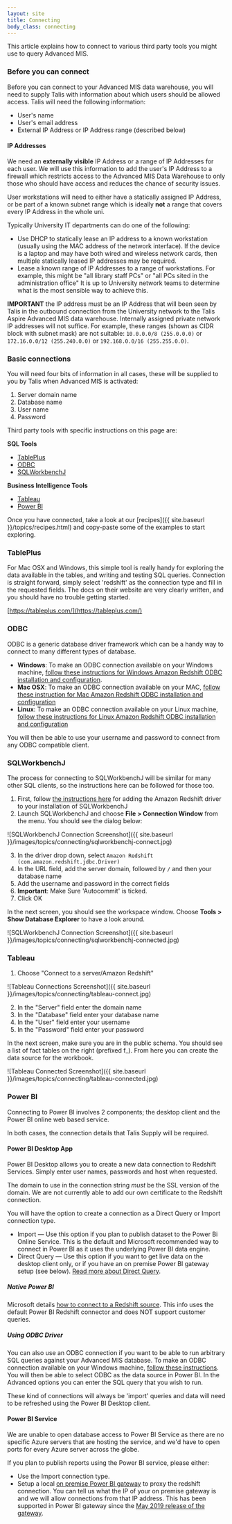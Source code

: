 ```yaml
---
layout: site
title: Connecting
body_class: connecting
---
```


This article explains how to connect to various third party tools you might use to query Advanced MIS.

### Before you can connect

Before you can connect to your Advanced MIS data warehouse, you will need to supply Talis with information about which users should be allowed access.  Talis will need the following information:

* User's name
* User's email address
* External IP Address or IP Address range (described below)

#### IP Addresses

We need an __externally visible__ IP Address or a range of IP Addresses for each user. We will use this information to add the user's IP Address to a firewall which restricts access to the Advanced MIS Data Warehouse to only those who should have access and reduces the chance of security issues.

User workstations will need to either have a statically assigned IP Address, or be part of a known subnet range which is ideally __not__ a range that covers every IP Address in the whole uni.

Typically University IT departments can do one of the following:

* Use DHCP to statically lease an IP address to a known workstation (usually using the MAC address of the network interface). If the device is a laptop and may have both wired and wireless network cards, then multiple statically leased IP addresses may be required.
* Lease a known range of IP Addresses to a range of workstations. For example, this might be "all library staff PCs" or "all PCs sited in the administration office" It is up to University network teams to determine what is the most sensible way to achieve this.

__IMPORTANT__ the IP address must be an IP Address that will been seen by Talis in the outbound connection from the University network to the Talis Aspire Advanced MIS data warehouse. Internally assigned private network IP addresses will not suffice. For example, these ranges (shown as CIDR block with subnet mask) are not suitable: `10.0.0.0/8 (255.0.0.0)` or `172.16.0.0/12 (255.240.0.0)` or `192.168.0.0/16 (255.255.0.0)`.

### Basic connections

You will need four bits of information in all cases, these will be supplied to you by Talis when Advanced MIS is activated:

1. Server domain name
2. Database name
3. User name
4. Password

Third party tools with specific instructions on this page are:

__SQL Tools__

* [TablePlus](#tableplus)
* [ODBC](#odbc)
* [SQLWorkbenchJ](#sqlworkbenchj)

__Business Intelligence Tools__

* [Tableau](#tableau)
* [Power BI](#power-bi)

Once you have connected, take a look at our [recipes]({{ site.baseurl }}/topics/recipes.html) and copy-paste some of the examples to start exploring. 

### TablePlus

For Mac OSX and Windows, this simple tool is really handy for exploring the data available in the tables, and writing and testing SQL queries.
Connection is straight forward, simply select 'redshift' as the connection type and fill in the requested fields. The docs on their website are very clearly written, and you should have no trouble getting started. 

[https://tableplus.com/](https://tableplus.com/)

### ODBC

ODBC is a generic database driver framework which can be a handy way to connect to many different types of database.

* __Windows__: To make an ODBC connection available on your Windows machine, [follow these instructions for Windows Amazon Redshift ODBC installation and configuration](https://docs.aws.amazon.com/redshift/latest/mgmt/install-odbc-driver-windows.html).
* __Mac OSX__: To make an ODBC connection available on your MAC, [follow these instruction for Mac Amazon Redshift ODBC installation and configuration](https://docs.aws.amazon.com/redshift/latest/mgmt/install-odbc-driver-mac.html)
* __Linux__:   To make an ODBC connection available on your Linux machine, [follow these instructions for Linux Amazon Redshift ODBC installation and configuration](https://docs.aws.amazon.com/redshift/latest/mgmt/install-odbc-driver-linux.html)

You will then be able to use your username and password to connect from any ODBC compatible client.

### SQLWorkbenchJ

The process for connecting to SQLWorkbenchJ will be similar for many other SQL clients, so the instructions here can be followed for those too.

1. First, follow [the instructions here](https://docs.aws.amazon.com/redshift/latest/mgmt/connecting-using-workbench.html) for adding the Amazon Redshift driver to your installation of SQLWorkbenchJ
2. Launch SQLWorkbenchJ and choose **File > Connection Window** from the menu. You should see the dialog below:

![SQLWorkbenchJ Connection Screenshot]({{ site.baseurl }}/images/topics/connecting/sqlworkbenchj-connect.jpg)

3. In the driver drop down, select `Amazon Redshift (com.amazon.redshift.jdbc.Driver)`
4. In the URL field, add the server domain, followed by `/` and then your database name
5. Add the username and password in the correct fields
6. **Important**: Make Sure 'Autocommit' is ticked.
7. Click OK

In the next screen, you should see the workspace window. Choose **Tools > Show Database Explorer** to have a look around.

![SQLWorkbenchJ Connection Screenshot]({{ site.baseurl }}/images/topics/connecting/sqlworkbenchj-connected.jpg)

### Tableau

1. Choose "Connect to a server/Amazon Redshift"

![Tableau Connections Screenshot]({{ site.baseurl }}/images/topics/connecting/tableau-connect.jpg)


2. In the "Server" field enter the domain name
3. In the "Database" field enter your database name
4. In the "User" field enter your username
5. In the "Password" field enter your password

In the next screen, make sure you are in the public schema. You should see a list of fact tables on the right (prefixed f_). From here you can create the data source for the workbook.

![Tableau Connected Screenshot]({{ site.baseurl }}/images/topics/connecting/tableau-connected.jpg)

### Power BI

Connecting to Power BI involves 2 components; the desktop client and the Power BI online web based service.

In both cases, the connection details that Talis Supply will be required.

#### Power BI Desktop App

Power BI Desktop allows you to create a new data connection to Redshift Services.
Simply enter user names, passwords and host when requested.

The domain to use in the connection string _must_ be the SSL version of the domain. We are not currently able to add our own certificate to the Redshift connection.

You will have the option to create a connection as a Direct Query or Import connection type.

* Import — Use this option if you plan to publish dataset to the Power Bi Online Service. This is the default and Microsoft recommended way to connect in Power BI as it uses the underlying Power BI data engine.
* Direct Query — Use this option if you want to get live data on the desktop client only, or if you have an on premise Power BI gateway setup (see below). [Read more about Direct Query](https://docs.microsoft.com/en-us/power-bi/desktop-use-directquery).

##### Native Power BI
Microsoft details [how to connect to a Redshift source](https://docs.microsoft.com/en-us/power-bi/desktop-connect-redshift). This info uses the default Power BI Redshift connector and does NOT support customer queries.

##### Using ODBC Driver
You can also use an ODBC connection if you want to be able to run arbitrary SQL queries against your Advanced MIS database.
To make an ODBC connection available on your Windows machine, [follow these instructions](https://docs.aws.amazon.com/redshift/latest/mgmt/install-odbc-driver-windows.html).
You will then be able to select ODBC as the data source in Power BI.  In the Advanced options you can enter the SQL query that you wish to run. 

These kind of connections will always be 'import' queries and data will need to be refreshed using the Power BI Desktop client.

#### Power BI Service

We are unable to open database access to Power BI Service as there are no specific Azure servers that are hosting the service, and we'd have to open ports for every Azure server across the globe.

If you plan to publish reports using the Power BI service, please either: 

* Use the Import connection type.
* Setup a local [on premise Power BI gateway](https://docs.microsoft.com/en-us/power-bi/service-gateway-onprem) to proxy the redshift connection. You can tell us what the IP of your on premise gateway is and we will allow connections from that IP address.  This has been supported in Power BI gateway since the [May 2019 release of the gateway](https://powerbi.microsoft.com/en-us/blog/on-premises-data-gateway-may-2019-update-is-now-available/). 


